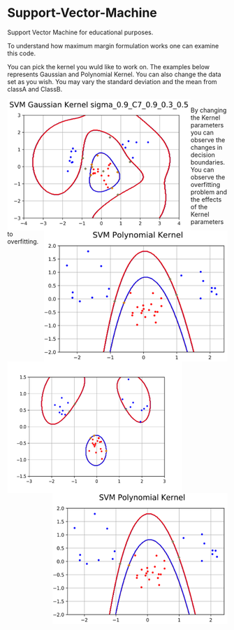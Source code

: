 # Support-Vector-Machine
Support Vector Machine for educational purposes.

To understand how maximum margin formulation works one can examine this code.

You can pick the kernel you wuld like to work on. The examples below represents Gaussian and Polynomial Kernel. You can also change the data set as you wish. You may vary the standard deviation and the mean from classA and ClassB.



<img align="left" width="420" height="300" src="https://github.com/EzgiKorkmaz/Support-Vector-Machine/blob/master/C_7.png"> <img align="right" width="420" height="300" src="https://github.com/EzgiKorkmaz/Support-Vector-Machine/blob/master/poly.png?raw=true"> </p>



<br/>By changing the Kernel parameters you can observe the changes in decision boundaries. You can observe the overfitting problem and the effects of the Kernel parameters to overfitting.<br/>




<img align="left" width="400" height="300" src="https://github.com/EzgiKorkmaz/Support-Vector-Machine/blob/master/svm_gaussian_sigma_1_new.pdf"> <img align="right" width="400" height="300" src="https://github.com/EzgiKorkmaz/Support-Vector-Machine/blob/master/poly.png?raw=true">
